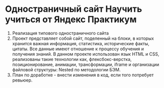 #  Одностраничный сайт Научить учиться от Яндекс Практикум

1. Реализация типового одностраничного сайта
2. Проект представляет собой сайт, поделенный на блоки, в которых хранится важная информация, статистика, исторические факты, цитаты. Все данные имеют отношение к процессу обучения и получения знаний. В данном проекте использован язык HTML и CSS, реализованы такие технологии как, флексбокс-верстка, позиционирование, анимации, трансформации, iframe и организации файловой структуры: Nested по методологии БЭМ.
3. План по доработке - внести изменения в код, если того потребует ревьюер.
